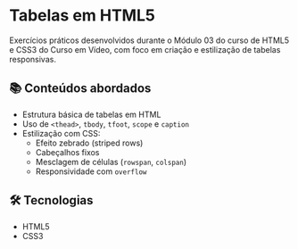 # Tabelas em HTML5

Exercícios práticos desenvolvidos durante o Módulo 03 do curso de HTML5 e CSS3 do Curso em Vídeo, com foco em criação e estilização de tabelas responsivas.

## 📚 Conteúdos abordados
- Estrutura básica de tabelas em HTML
- Uso de `<thead>`, `tbody`, `tfoot`, `scope` e `caption`
- Estilização com CSS:
  - Efeito zebrado (striped rows)
  - Cabeçalhos fixos
  - Mesclagem de células (`rowspan`, `colspan`)
  - Responsividade com `overflow`

## 🛠 Tecnologias
- HTML5
- CSS3

